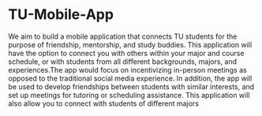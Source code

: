 # TU-Mobile-App
We aim to build a mobile application that connects TU students for the purpose of friendship, mentorship, and study buddies. This application will have the option to connect you with others within your major and course schedule, or with students from all different backgrounds, majors, and experiences.The app would focus on incentivizing in-person meetings as opposed to the traditional social media experience. In addition, the app will be used to develop friendships between students with similar interests, and set up meetings for tutoring or scheduling assistance. This application will also allow you to connect with students of different majors
